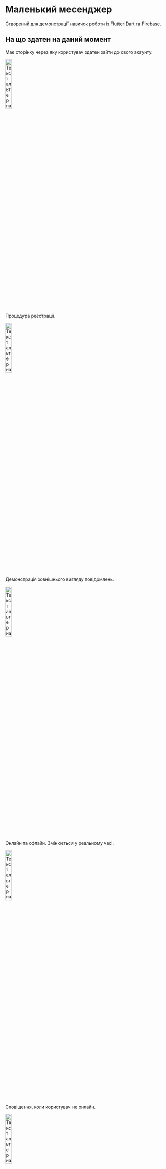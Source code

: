 # Маленький месенджер

Створений для демонстрації навичок роботи із Flutter|Dart та Firebase.

## На що здатен на даний момент

Має сторінку через яку користувач здатен зайти до свого акаунту.

<a href="посилання_на_збільшену_версію_зображення">
  <img src="https://github.com/Marikorzh/Little_messager/assets/55840494/8cc0c0bd-0824-4b92-b81f-af0f8fe078b1" alt="Текст альтернативного опису зображення" width="20%" height=auto>
</a>

Процедура реєстрації.

<a href="посилання_на_збільшену_версію_зображення">
  <img src="https://github.com/Marikorzh/Little_messager/assets/55840494/16457167-6dc7-433e-a539-4dd0a80b4cbd" alt="Текст альтернативного опису зображення" width="20%" height=auto>
</a>

Демонстрація зовнішнього вигляду повідомлень.

<a href="посилання_на_збільшену_версію_зображення">
  <img src="https://github.com/Marikorzh/Little_messager/assets/55840494/82e9a29e-821d-46b6-b4e5-350ef1569b68" alt="Текст альтернативного опису зображення" width="20%" height=auto>
</a>

Онлайн та офлайн. Змінюється у реальному часі.

<a href="посилання_на_збільшену_версію_зображення">
  <img src="https://github.com/Marikorzh/Little_messager/assets/55840494/3a363fd3-d265-4d1b-810b-2e33a0358e53" alt="Текст альтернативного опису зображення" width="20%" height=auto>
</a>

Сповіщення, коли користувач не онлайн.

<a href="посилання_на_збільшену_версію_зображення">
  <img src="https://github.com/Marikorzh/Little_messager/assets/55840494/825326af-342e-46af-982e-4f3b6e8a0f62" alt="Текст альтернативного опису зображення" width="20%" height=auto>
</a>









A few resources to get you started if this is your first Flutter project:

- [Lab: Write your first Flutter app](https://docs.flutter.dev/get-started/codelab)
- [Cookbook: Useful Flutter samples](https://docs.flutter.dev/cookbook)

For help getting started with Flutter development, view the
[online documentation](https://docs.flutter.dev/), which offers tutorials,
samples, guidance on mobile development, and a full API reference.
